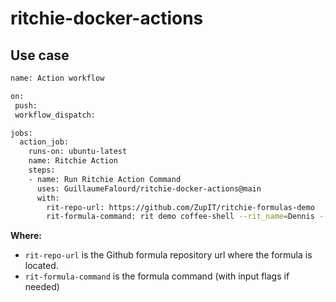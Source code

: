 # ritchie-docker-actions

## Use case

```bash
name: Action workflow

on:
 push:
 workflow_dispatch:

jobs:
  action_job:
    runs-on: ubuntu-latest
    name: Ritchie Action
    steps:
    - name: Run Ritchie Action Command
      uses: GuillaumeFalourd/ritchie-docker-actions@main
      with:
        rit-repo-url: https://github.com/ZupIT/ritchie-formulas-demo
        rit-formula-command: rit demo coffee-shell --rit_name=Dennis --rit_coffee_type=espresso --rit_delivery=false
```

**Where:**

- `rit-repo-url` is the Github formula repository url where the formula is located.
- `rit-formula-command` is the formula command (with input flags if needed)
